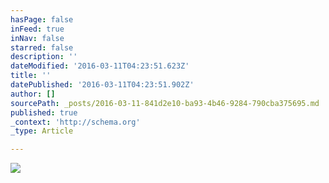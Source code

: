 ```yaml
---
hasPage: false
inFeed: true
inNav: false
starred: false
description: ''
dateModified: '2016-03-11T04:23:51.623Z'
title: ''
datePublished: '2016-03-11T04:23:51.902Z'
author: []
sourcePath: _posts/2016-03-11-841d2e10-ba93-4b46-9284-790cba375695.md
published: true
_context: 'http://schema.org'
_type: Article

---
```

![](https://the-grid-user-content.s3-us-west-2.amazonaws.com/38d677ec-d980-4425-941b-f31ec06baf91.jpg)